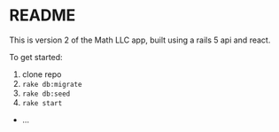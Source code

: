 # README

This is version 2 of the Math LLC app, built using a rails 5 api and react.

To get started:
1. clone repo
2. `rake db:migrate`
3. `rake db:seed`
4. `rake start`
* ...

